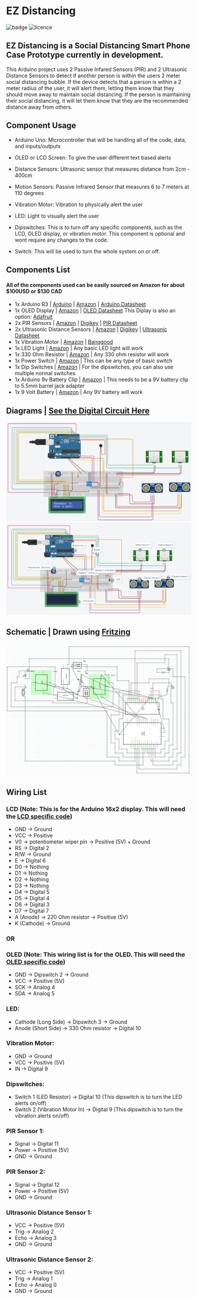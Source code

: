 # EZ Distancing

![badge](https://img.shields.io/badge/Status-In_Development-red)
![licence](https://img.shields.io/badge/Licence-MIT-green)

## EZ Distancing is a Social Distancing Smart Phone Case Prototype currently in development.
This Arduino project uses 2 Passive Infared Sensors (PIR) and 2 Ultrasonic Distance Sensors to detect if another person is within the users 2 meter social distancing bubble. If the device detects that a person is within a 2 meter radius of the user, it will alert them, letting them know that they should move away to maintain social distancing. If the person is maintaining their social distancing, it will let them know that they are the recommended distance away from others.

## Component Usage

- Arduino Uno:
Microcontroller that will be handling all of the code, data, and inputs/outputs


- OLED or LCD Screen:
To give the user different text based alerts


- Distance Sensors:
Ultrasonic sensor that measures distance from 2cm - 400cm


- Motion Sensors:
Passive Infrared Sensor that measures 6 to 7 meters at 110 degrees


- Vibration Motor:
Vibration to physically alert the user 


- LED:
Light to visually alert the user 

- Dipswitches:
This is to turn off any specific components, such as the LCD, OLED display, or vibration motor. This component is optional and wont require any changes to the code.

- Switch:
This will be used to turn the whole system on or off.





## Components List

#### All of the components used can be easily sourced on Amazon for about $100USD or $130 CAD
  - 1x Arduino R3 | [Arduino](https://store.arduino.cc/usa/arduino-uno-rev3) | [Amazon](https://amzn.to/39Mofgh) | [Arduino Datasheet](https://github.com/hightechu/hightechu-ez-distancing/blob/readme-updates/Datasheets/Arduino%20Datasheet.pdf)
  - 1x OLED Display | [Amazon](https://amzn.to/3oUkh9T) |  [OLED Datasheet](https://github.com/hightechu/hightechu-ez-distancing/blob/readme-updates/Datasheets/OLED%20Datasheet.pdf) This Diplay is also an option: [Adafruit](https://www.adafruit.com/product/1447)
  - 2x PIR Sensors | [Amazon](https://amzn.to/3jdQJ5E) | [Digikey](https://www.digikey.ca/en/products/detail/parallax-inc/555-28027/1774435?utm_adgroup=Sensors%2C%20Transducers&utm_source=google&utm_medium=cpc&utm_campaign=Smart%20Shopping_Product_Sensors%2C%20Transducers&utm_term=&productid=1774435&gclid=Cj0KCQiA34OBBhCcARIsAG32uvMqh89rxO9f6xbPtkStzS1uTOP_4cBgo2jJ0Yx7L0SRGLpPSkWOQioaAnQyEALw_wcB) | [PIR Datasheet](https://github.com/hightechu/hightechu-ez-distancing/blob/readme-updates/Datasheets/PIR%20Datasheet.pdf)
  - 2x Ultrasonic Distance Sensors | [Amazon](https://amzn.to/3cDDKZL) | [Digikey](https://www.digikey.ca/en/products/detail/parallax-inc/28015/1774419?utm_adgroup=Sensors%2C%20Transducers&utm_source=google&utm_medium=cpc&utm_campaign=Smart%20Shopping_Product_Sensors%2C%20Transducers&utm_term=&productid=1774419&gclid=Cj0KCQiA34OBBhCcARIsAG32uvNk1lc0XfCvlnqHobZl1Lc-1du7r6fmTYBBKW3S_xN-guYmEQOqYQAaAvb3EALw_wcB) | [Ultrasonic Datasheet](https://github.com/hightechu/hightechu-ez-distancing/blob/readme-updates/Datasheets/Ultrasonic%20Datasheet.pdf)
  - 1x Vibration Motor | [Amazon](https://amzn.to/2O4mnXT) | [Banggood](https://usa.banggood.com/Vibration-Motor-Module-Mini-Flat-Vibrating-DC-Motor-p-1334091.html?utm_source=googleshopping&utm_medium=cpc_organic&gmcCountry=CA&utm_content=minha&utm_campaign=minha-cag-en-pc&currency=CAD&cur_warehouse=CN&createTmp=1&utm_source=googleshopping&utm_medium=cpc_bgcs&utm_content=haosen&utm_campaign=haosen-ssc-cag-newcustom-ncv95-all-1102-11sale&ad_id=476723707835&gclid=Cj0KCQiA34OBBhCcARIsAG32uvMU1VkPf0bBRYoDsNWxX3LmyqV14ncTnp0zzH0OvhrRb4vWF30xCygaAnIaEALw_wcB)
  - 1x LED Light | [Amazon](https://amzn.to/2MWNaoA) | Any basic LED light will work
  - 1x 330 Ohm Resistor | [Amazon](https://amzn.to/2MNKfhM) | Any 330 ohm resistor will work
  - 1x Power Switch | [Amazon](https://amzn.to/2O3LQ3I) | This can be any type of basic switch
  - 1x Dip Switches | [Amazon](https://amzn.to/3je81Q0) | For the dipswitches, you can also use multiple normal switches
  - 1x Arduino 9v Battery Clip | [Amazon](https://amzn.to/3aAL9Gw) | This needs to be a 9V battery clip to 5.5mm barrel jack adapter
  - 1x 9 Volt Battery | [Amazon](https://amzn.to/36EQhbG) | Any 9V battery will work


 ## Diagrams | [See the Digital Circuit Here](https://www.tinkercad.com/things/4oZ3T0bb2it)
![EZ Social Distancing](https://github.com/hightechu/hightechu-ez-distancing/blob/readme-updates/Images/nolabels.png)
![EZ Social Distancing Labels](https://github.com/hightechu/hightechu-ez-distancing/blob/readme-updates/Images/lables.png)

## Schematic | Drawn using [Fritzing](https://fritzing.org/)
![EZ Social Distancing Schematic](https://github.com/hightechu/hightechu-ez-distancing/blob/readme-updates/Images/schematic.png)



## Wiring List
### LCD (Note: This is for the Arduino 16x2 display. This will need the [LCD specific code](https://github.com/hightechu/hightechu-ez-distancing/blob/development/Arduino%20Code/EZ%20Social%20Distance%20(LCD16x2)/EZ%20Social%20Distance%20(LCD16x2).ino))
- GND → Ground
- VCC → Positive
- V0 → potentiometer wiper pin → Positive (5V) + Ground
- RS → Digital 2
- R/W → Ground
- E → Digital 6
- D0 → Nothing
- D1 → Nothing
- D2 → Nothing
- D3 → Nothing
- D4 → Digital 5
- D5 → Digital 4
- D6 → Digital 3
- D7 → Digital 7
- A (Anode) → 220 Ohm resistor → Positive (5V)
- K (Cathode) → Ground


### OR



### OLED (Note: This wiring list is for the OLED. This will need the [OLED specific code](https://github.com/hightechu/hightechu-ez-distancing/blob/development/Arduino%20Code/EZ%20Social%20Distance%20(OLED)/EZ%20Social%20Distance%20(OLED).ino))
- GND → Dipswitch 2 → Ground
- VCC → Positive (5V)
- SCK → Analog 4
- SDA → Analog 5

### LED:
- Cathode (Long Side) → Dipswitch 3 → Ground
- Anode (Short Side) → 330 Ohm resistor → Digital 10


### Vibration Motor:
- GND → Ground
- VCC → Positive (5V)
- IN → Digital 9

### Dipswitches:
- Switch 1 (LED Resistor) → Digital 10 (This dipswitch is to turn the LED alerts on/off)
- Switch 2 (Vibration Motor In) → Digital 9 (This dipswitch is to turn the vibration alerts on/off)

### PIR Sensor 1:
- Signal → Digital 11
- Power → Positive (5V)
- GND → Ground

### PIR Sensor 2:
- Signal → Digital 12
- Power → Positive (5V)
- GND → Ground

### Ultrasonic Distance Sensor 1:
- VCC → Positive (5V)
- Trig → Analog 2
- Echo → Analog 3
- GND → Ground

### Ultrasonic Distance Sensor 2:
- VCC → Positive (5V)
- Trig → Analog 1
- Echo → Analog 0
- GND → Ground
